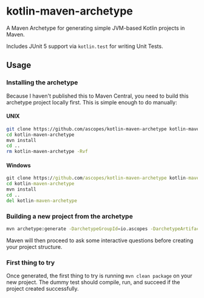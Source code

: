 # kotlin-maven-archetype

A Maven Archetype for generating simple JVM-based Kotlin projects in Maven.

Includes JUnit 5 support via `kotlin.test` for writing Unit Tests.

## Usage

### Installing the archetype

Because I haven't published this to Maven Central, you need to build this archetype
project locally first. This is simple enough to do manually:

#### UNIX

```bash
git clone https://github.com/ascopes/kotlin-maven-archetype kotlin-maven-archetype
cd kotlin-maven-archetype
mvn install
cd ..
rm kotlin-maven-archetype -Rvf
```

#### Windows

```cmd
git clone https://github.com/ascopes/kotlin-maven-archetype kotlin-maven-archetype
cd kotlin-maven-archetype
mvn install
cd ..
del kotlin-maven-archetype
```

### Building a new project from the archetype

```bash
mvn archetype:generate -DarchetypeGroupId=io.ascopes -DarchetypeArtifactId=kotlin-maven-archetype
```

Maven will then proceed to ask some interactive questions before creating your project structure.

### First thing to try

Once generated, the first thing to try is running `mvn clean package` on your new project. The
dummy test should compile, run, and succeed if the project created successfully.
